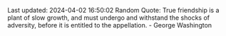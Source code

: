 Last updated: 2024-04-02 16:50:02
Random Quote: True friendship is a plant of slow growth, and must undergo and withstand the shocks of adversity, before it is entitled to the appellation. - George Washington